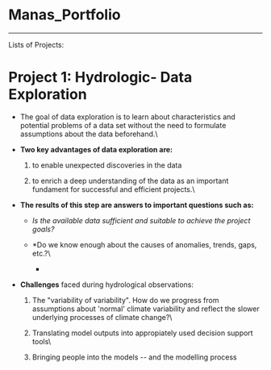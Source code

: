 # Manas_Portfolio

------------------------------------------------------------------------

Lists of Projects:

# Project 1: Hydrologic- Data Exploration

-   The goal of data exploration is to learn about characteristics and potential problems of a data set without the need to formulate assumptions about the data beforehand.\

-   **Two key advantages of data exploration are:**

    1.  to enable unexpected discoveries in the data

    2.  to enrich a deep understanding of the data as an important fundament for successful and efficient projects.\

-   **The results of this step are answers to important questions such as:**

    -   *Is the available data sufficient and suitable to achieve the project goals?*

    -   \*Do we know enough about the causes of anomalies, trends, gaps, etc.?\

        -   

-   **Challenges** faced during hydrological observations:

    1.  The "variability of variability". How do we progress from assumptions about 'normal' climate variability and reflect the slower underlying processes of climate change?\

    2.  Translating model outputs into appropiately used decision support tools\

    3.  Bringing people into the models -- and the modelling process
